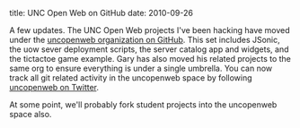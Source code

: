 title: UNC Open Web on GitHub
date: 2010-09-26



A few updates. The UNC Open Web projects I've been hacking have moved under the [uncopenweb organization on GitHub](http://github.com/uncopenweb). This set includes JSonic, the uow sever deployment scripts, the server catalog app and widgets, and the tictactoe game example. Gary has also moved his related projects to the same org to ensure everything is under a single umbrella. You can now track all git related activity in the uncopenweb space by following [uncopenweb on Twitter](http://twitter.com/uncopenweb).

At some point, we'll probably fork student projects into the uncopenweb space also.